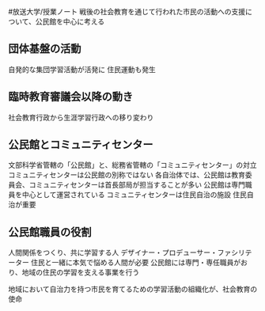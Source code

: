 #放送大学/授業ノート 
戦後の社会教育を通じて行われた市民の活動への支援について、公民館を中心に考える
## 団体基盤の活動
自発的な集団学習活動が活発に
住民運動も発生
## 臨時教育審議会以降の動き
社会教育行政から生涯学習行政への移り変わり
## 公民館とコミュニティセンター
文部科学省管轄の「公民館」と、総務省管轄の「コミュニティセンター」の対立
コミュニティセンターは公民館の別称ではない
各自治体では、公民館は教育委員会、コミュニティセンターは首長部局が担当することが多い
公民館は専門職員を中心として運営されている
コミュニティセンターは住民自治の施設
住民自治が重要
## 公民館職員の役割
人間関係をつくり、共に学習する人
デザイナー・プロデューサー・ファシリテーター
住民と一緒に本気で悩める人間が必要
公民館には専門・専任職員がおり、地域の住民の学習を支える事業を行う

地域において自治力を持つ市民を育てるための学習活動の組織化が、社会教育の使命
